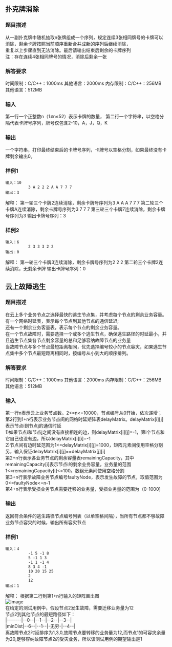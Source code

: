 ## 扑克牌消除
### 题目描述
从一副扑克牌中随机抽取n张牌组成一个序列，规定连续3张相同牌号的卡牌可以消除，剩余卡牌按照当前顺序重新合并成新的序列后继续消除，   
重复以上步骤直到无法消除。最后请输出结束后剩余的卡牌序列   
注：存在连续4张相同牌号的情况，消除后剩余一张   
### 解答要求
时间限制：C/C++：1000ms 其他语言：2000ms
内存限制：C/C++：256MB 其他语言：512MB
### 输入
第一行一个正整数n（1≤n≤52）表示卡牌的数量，
第二行一个字符串，以空格分隔代表卡牌号序列，牌号仅包含2-10，A，J，Q，K
### 输出
一个字符串，打印最终结束后的卡牌号序列，卡牌号以空格分割，如果最终没有卡牌剩余输出0。
### 样例1
```
输入：10
          3 A 2 2 2 A A 7 7 7
输出：3
```
解释： 第一轮三个卡牌2连续消除，剩余卡牌号序列为3 A A A 7 7 7
      第二轮三个卡牌A连续消除，剩余卡牌号序列为3 7 7 7
      第三轮三个卡牌7连续消除，剩余卡牌号序列为3
      输出卡牌号序列：3

### 样例2
```
输入：6
          2 3 3 3 2 2
输出：0
```
解释： 第一轮三个卡牌3连续消除，剩余卡牌号序列为2 2 2
      第二轮三个卡牌2连续消除，无剩余卡牌
      输出卡牌号序列：0







## 云上故障逃生
### 题目描述
在云上多个业务节点之选择最快的逃生节点集，并考虑每个节点的剩余业务容量。有一个网络时延表，表示每个节点到其他节点的通信延迟;   
还有一个剩余业务客量表，表示每个节点的剩余业务容量。   
在一个节点故障时，需要选择一个或多个逃生节点，确保逃生路径的时延最小，并且逃生节点集各节点剩余容量的总和足够容纳故障节点的业务量   
当故障节点与多个节点最短距离相同，优先选择编号较小的节点容灾，如果逃生节点集中多个节点最短距离相同时，按编号从小到大的顺序排列。   
### 解答要求
时间限制：C/C++：1000ms 其他语言：2000ms
内存限制：C/C++：256MB 其他语言：512MB
### 输入
第一行n表示云上业务节点数。2<=n<=10000，节点编号从0开始，依次递增；   
第2行到1+n行表示业务节点间的网络时延矩阵表delayMatrix。delayMatrix[i][j]表示节点i到节点j的通信时延   
1)如果节点i和节点j之间没有直接相连的边，则delayMatrix[i][j]=-1，第i个节点和它自己也没有边，所以delayMatrix[i][i]=-1   
2)节点间有边时延范围为1<=delayMatrix[i][j]=1000，矩阵元素间使用空格分割   
另，输入保证delayMatrix[i][j]==delayMatrix[j][i]   
第2+n行表示各业务节点的剩余容量表remainingCapacity，其中remainingCapacity[i]表示节点i的剩余业务容量，业务量的范围1<=remainingCapacity[i]<=100。数组元素间使用空格分割  
第3+n行表示故障业务节点编号faultyNode，表示发生故障的节点，取值范围为0<=faultyNode<=n-1   
第4+n行表示受损业务节点需要迁移的业务量，受损业务量的范围为（0-1000]   
### 输出
返回符合条件的逃生路径节点编号列表（以单空格间隔），当所有节点都不够故障业务节点容灾的时候，输出所有容灾节点   
### 样例1
```
输入：4
          -1 5 -1 8
          5 -1 1 3
          -1 1 -1 4
          8 3 4 -1
          10 20 15 25
          2
          12
输出：1
```
解释： 根据第二行到第1+n行输入的矩阵画出图   
      ![image](https://github.com/LizzyLoong/CSC/assets/99670478/199ad7d7-5357-4ec7-9a34-830c0e58ade6)   
      在给定的测试用例中，假设节点2发生故障，需要迁移业务量为12   
      节点2到其他节点的最短路径如下：   
          |-------|--0--|--1--|--2--|--3--|   
          |minDist|--6--|--1--|-无穷-|--4--|   
      离故障节点2时延排序为1,3,0,故障节点要转移的业务量为12,而节点1的可容灾余量为20,足够容纳故障节点2的受灾业务，所以该测试用例的期望输出是1   


